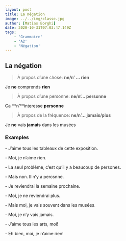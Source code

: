 ```yaml
---
layout: post
title: La négation
image: ../../img/classe.jpg
author: [Matias Borghi]
date: 2020-10-31T07:03:47.149Z
tags: 
    - 'Grammaire'
    - 'A2'
    - 'Négation'
---
```


## La négation

> À propos d’une chose: **ne/n’ ... rien**

Je **ne** comprends **rien**

> À propos d’une personne: **ne/n’... personne**

Ca **n’**interesse **personne**

> À propos de la fréquence: **ne/n’... jamais/plus**

Je **ne** vais **jamais** dans les musées

### Examples

\- J’aime tous les tableaux de cette exposition. 

\- Moi, je n’aime rien.

\- La seul problème, c’est qu’il y a beaucoup de persones.

\- Mais non. Il n’y a perosnne.

\- Je reviendrai la semaine prochaine.

\- Moi, je ne reviendrai plus.

\- Mais moi, je vais souvent dans les musées.

\- Moi, je n’y vais jamais.

\- J’aime tous les arts, moi!

\- Eh bien, moi, je n’aime rien!